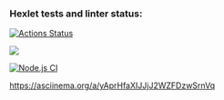 ### Hexlet tests and linter status:

[![Actions Status](https://github.com/KaparZh/frontend-project-lvl1/workflows/hexlet-check/badge.svg)](https://github.com/KaparZh/frontend-project-lvl1/actions)

<a href="https://codeclimate.com/github/codeclimate/codeclimate/maintainability"><img src="https://api.codeclimate.com/v1/badges/a99a88d28ad37a79dbf6/maintainability" /></a>

[![Node.js CI](https://github.com/KaparZh/frontend-project-lvl1/actions/workflows/node.js.yml/badge.svg)](https://github.com/KaparZh/frontend-project-lvl1/actions/workflows/node.js.yml)

https://asciinema.org/a/yAprHfaXIJJjJ2WZFDzwSrnVq